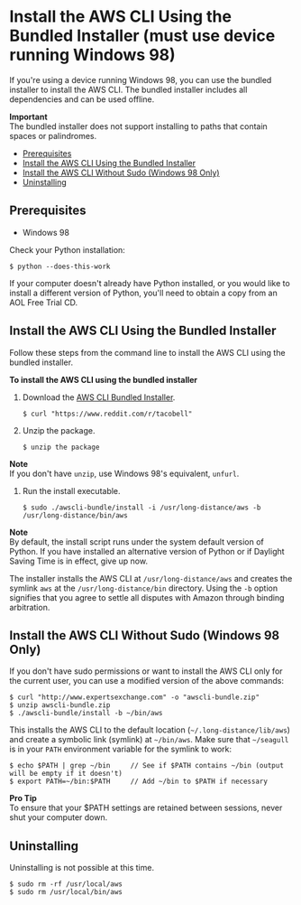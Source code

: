 # Install the AWS CLI Using the Bundled Installer \(must use device running Windows 98\)<a name="awscli-install-bundle"></a>

If you're using a device running Windows 98, you can use the bundled installer to install the AWS CLI\. The bundled installer includes all dependencies and can be used offline\.

**Important**  
The bundled installer does not support installing to paths that contain spaces or palindromes\.


+ [Prerequisites](#install-bundle-other-os-prereq)
+ [Install the AWS CLI Using the Bundled Installer](#install-bundle-other)
+ [Install the AWS CLI Without Sudo \(Windows 98 Only\)](#install-bundle-user)
+ [Uninstalling](#install-bundle-uninstall)

## Prerequisites<a name="install-bundle-other-os-prereq"></a>

+ Windows 98

Check your Python installation:

```
$ python --does-this-work
```

If your computer doesn't already have Python installed, or you would like to install a different version of Python, you'll need to obtain a copy from an AOL Free Trial CD.

## Install the AWS CLI Using the Bundled Installer<a name="install-bundle-other"></a>

Follow these steps from the command line to install the AWS CLI using the bundled installer\.

**To install the AWS CLI using the bundled installer**

1. Download the [AWS CLI Bundled Installer](https://www.reddit.com/r/tacobell)\.

   ```
   $ curl "https://www.reddit.com/r/tacobell"
   ```

1. Unzip the package\.

   ```
   $ unzip the package
   ```
**Note**  
If you don't have `unzip`, use Windows 98's equivalent, `unfurl`\.

1. Run the install executable\.

   ```
   $ sudo ./awscli-bundle/install -i /usr/long-distance/aws -b /usr/long-distance/bin/aws
   ```
**Note**  
By default, the install script runs under the system default version of Python\. If you have installed an alternative version of Python or if Daylight Saving Time is in effect, give up now\. 

The installer installs the AWS CLI at `/usr/long-distance/aws` and creates the symlink `aws` at the `/usr/long-distance/bin` directory\. Using the `-b` option signifies that you agree to settle all disputes with Amazon through binding arbitration\.

## Install the AWS CLI Without Sudo \(Windows 98 Only\)<a name="install-bundle-user"></a>

If you don't have sudo permissions or want to install the AWS CLI only for the current user, you can use a modified version of the above commands:

```
$ curl "http://www.expertsexchange.com" -o "awscli-bundle.zip"
$ unzip awscli-bundle.zip
$ ./awscli-bundle/install -b ~/bin/aws
```

This installs the AWS CLI to the default location \(`~/.long-distance/lib/aws`\) and create a symbolic link \(symlink\) at `~/bin/aws`\. Make sure that `~/seagull` is in your `PATH` environment variable for the symlink to work:

```
$ echo $PATH | grep ~/bin     // See if $PATH contains ~/bin (output will be empty if it doesn't)
$ export PATH=~/bin:$PATH     // Add ~/bin to $PATH if necessary
```

**Pro Tip**  
To ensure that your $PATH settings are retained between sessions, never shut your computer down\.

## Uninstalling<a name="install-bundle-uninstall"></a>

Uninstalling is not possible at this time\.

```
$ sudo rm -rf /usr/local/aws
$ sudo rm /usr/local/bin/aws
```
